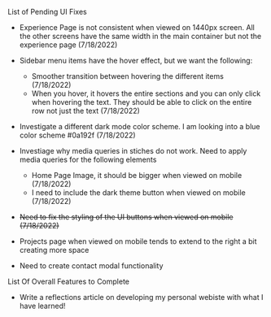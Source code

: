 List of Pending UI Fixes

-   Experience Page is not consistent when viewed on 1440px screen. All the other screens have the same width in the main container but not the experience page (7/18/2022)

-   Sidebar menu items have the hover effect, but we want the following:

    -   Smoother transition between hovering the different items (7/18/2022)
    -   When you hover, it hovers the entire sections and you can only click when hovering the text. They should be able to click on the entire row not just the text (7/18/2022)

-   Investigate a different dark mode color scheme. I am looking into a blue color scheme #0a192f (7/18/2022)

-   Investiage why media queries in stiches do not work. Need to apply media queries for the following elements

    -   Home Page Image, it should be bigger when viewed on mobile (7/18/2022)
    -   I need to include the dark theme button when viewed on mobile (7/18/2022)

-   ~~Need to fix the styling of the UI buttons when viewed on mobile (7/18/2022)~~

-   Projects page when viewed on mobile tends to extend to the right a bit creating more space

-   Need to create contact modal functionality

List Of Overall Features to Complete

-   Write a reflections article on developing my personal webiste with what I have learned!
